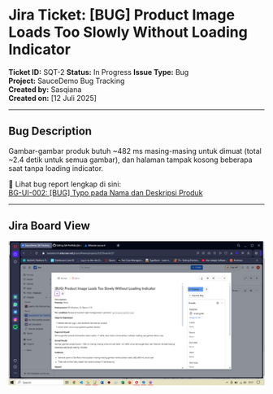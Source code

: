 # Jira Ticket: [BUG] Product Image Loads Too Slowly Without Loading Indicator

**Ticket ID:** SQT-2
**Status:** In Progress 
**Issue Type:** Bug  
**Project:** SauceDemo Bug Tracking  
**Created by:** Sasqiana  
**Created on:** [12 Juli 2025]

---

## Bug Description

Gambar-gambar produk butuh ~482 ms masing-masing untuk dimuat (total ~2.4 detik untuk semua gambar), dan halaman tampak kosong beberapa saat tanpa loading indicator.

📎 Lihat bug report lengkap di sini:  
[BG-UI-002: [BUG] Typo pada Nama dan Deskripsi Produk](https://github.com/Sasqiana/QA-Portfolio/blob/main/bug-reports/ui-bug/typo-at-products-page.md)

---

## Jira Board View

![Jira SQT-1](../documentations/Jira-Bug-Performance.png)
